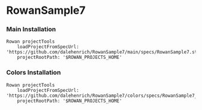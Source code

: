 # RowanSample7
### Main Installation
```smalltalk
Rowan projectTools
	loadProjectFromSpecUrl: 'https://github.com/dalehenrich/RowanSample7/main/specs/RowanSample7.ston'
	projectRootPath: '$ROWAN_PROJECTS_HOME'
```
### Colors Installation
```smalltalk
Rowan projectTools
	loadProjectFromSpecUrl: 'https://github.com/dalehenrich/RowanSample7/colors/specs/RowanSample7_colors.ston'
	projectRootPath: '$ROWAN_PROJECTS_HOME'
```

